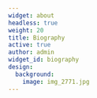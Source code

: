 ```yaml
---
widget: about
headless: true
weight: 20
title: Biography
active: true
author: admin
widget_id: biography
design:
  background:
    image: img_2771.jpg
---
```

